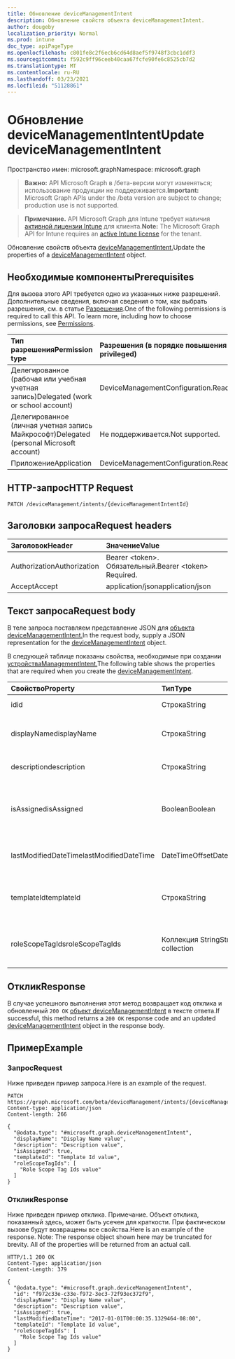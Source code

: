 ```yaml
---
title: Обновление deviceManagementIntent
description: Обновление свойств объекта deviceManagementIntent.
author: dougeby
localization_priority: Normal
ms.prod: intune
doc_type: apiPageType
ms.openlocfilehash: c801fe8c2f6ecb6cd64d8aef5f9748f3cbc1ddf3
ms.sourcegitcommit: f592c9ff96ceeb40caa67fcfe90fe6c8525cb7d2
ms.translationtype: MT
ms.contentlocale: ru-RU
ms.lasthandoff: 03/23/2021
ms.locfileid: "51128861"
---
```

# <a name="update-devicemanagementintent"></a><span data-ttu-id="c9951-103">Обновление deviceManagementIntent</span><span class="sxs-lookup"><span data-stu-id="c9951-103">Update deviceManagementIntent</span></span>

<span data-ttu-id="c9951-104">Пространство имен: microsoft.graph</span><span class="sxs-lookup"><span data-stu-id="c9951-104">Namespace: microsoft.graph</span></span>

> <span data-ttu-id="c9951-105">**Важно:** API Microsoft Graph в /бета-версии могут изменяться; использование продукции не поддерживается.</span><span class="sxs-lookup"><span data-stu-id="c9951-105">**Important:** Microsoft Graph APIs under the /beta version are subject to change; production use is not supported.</span></span>

> <span data-ttu-id="c9951-106">**Примечание.** API Microsoft Graph для Intune требует наличия [активной лицензии Intune](https://go.microsoft.com/fwlink/?linkid=839381) для клиента.</span><span class="sxs-lookup"><span data-stu-id="c9951-106">**Note:** The Microsoft Graph API for Intune requires an [active Intune license](https://go.microsoft.com/fwlink/?linkid=839381) for the tenant.</span></span>

<span data-ttu-id="c9951-107">Обновление свойств объекта [deviceManagementIntent.](../resources/intune-deviceintent-devicemanagementintent.md)</span><span class="sxs-lookup"><span data-stu-id="c9951-107">Update the properties of a [deviceManagementIntent](../resources/intune-deviceintent-devicemanagementintent.md) object.</span></span>

## <a name="prerequisites"></a><span data-ttu-id="c9951-108">Необходимые компоненты</span><span class="sxs-lookup"><span data-stu-id="c9951-108">Prerequisites</span></span>
<span data-ttu-id="c9951-p101">Для вызова этого API требуется одно из указанных ниже разрешений. Дополнительные сведения, включая сведения о том, как выбрать разрешения, см. в статье [Разрешения](/graph/permissions-reference).</span><span class="sxs-lookup"><span data-stu-id="c9951-p101">One of the following permissions is required to call this API. To learn more, including how to choose permissions, see [Permissions](/graph/permissions-reference).</span></span>

|<span data-ttu-id="c9951-111">Тип разрешения</span><span class="sxs-lookup"><span data-stu-id="c9951-111">Permission type</span></span>|<span data-ttu-id="c9951-112">Разрешения (в порядке повышения привилегий)</span><span class="sxs-lookup"><span data-stu-id="c9951-112">Permissions (from least to most privileged)</span></span>|
|:---|:---|
|<span data-ttu-id="c9951-113">Делегированное (рабочая или учебная учетная запись)</span><span class="sxs-lookup"><span data-stu-id="c9951-113">Delegated (work or school account)</span></span>|<span data-ttu-id="c9951-114">DeviceManagementConfiguration.ReadWrite.All</span><span class="sxs-lookup"><span data-stu-id="c9951-114">DeviceManagementConfiguration.ReadWrite.All</span></span>|
|<span data-ttu-id="c9951-115">Делегированное (личная учетная запись Майкрософт)</span><span class="sxs-lookup"><span data-stu-id="c9951-115">Delegated (personal Microsoft account)</span></span>|<span data-ttu-id="c9951-116">Не поддерживается.</span><span class="sxs-lookup"><span data-stu-id="c9951-116">Not supported.</span></span>|
|<span data-ttu-id="c9951-117">Приложение</span><span class="sxs-lookup"><span data-stu-id="c9951-117">Application</span></span>|<span data-ttu-id="c9951-118">DeviceManagementConfiguration.ReadWrite.All</span><span class="sxs-lookup"><span data-stu-id="c9951-118">DeviceManagementConfiguration.ReadWrite.All</span></span>|

## <a name="http-request"></a><span data-ttu-id="c9951-119">HTTP-запрос</span><span class="sxs-lookup"><span data-stu-id="c9951-119">HTTP Request</span></span>
<!-- {
  "blockType": "ignored"
}
-->
``` http
PATCH /deviceManagement/intents/{deviceManagementIntentId}
```

## <a name="request-headers"></a><span data-ttu-id="c9951-120">Заголовки запроса</span><span class="sxs-lookup"><span data-stu-id="c9951-120">Request headers</span></span>
|<span data-ttu-id="c9951-121">Заголовок</span><span class="sxs-lookup"><span data-stu-id="c9951-121">Header</span></span>|<span data-ttu-id="c9951-122">Значение</span><span class="sxs-lookup"><span data-stu-id="c9951-122">Value</span></span>|
|:---|:---|
|<span data-ttu-id="c9951-123">Authorization</span><span class="sxs-lookup"><span data-stu-id="c9951-123">Authorization</span></span>|<span data-ttu-id="c9951-124">Bearer &lt;token&gt;. Обязательный.</span><span class="sxs-lookup"><span data-stu-id="c9951-124">Bearer &lt;token&gt; Required.</span></span>|
|<span data-ttu-id="c9951-125">Accept</span><span class="sxs-lookup"><span data-stu-id="c9951-125">Accept</span></span>|<span data-ttu-id="c9951-126">application/json</span><span class="sxs-lookup"><span data-stu-id="c9951-126">application/json</span></span>|

## <a name="request-body"></a><span data-ttu-id="c9951-127">Текст запроса</span><span class="sxs-lookup"><span data-stu-id="c9951-127">Request body</span></span>
<span data-ttu-id="c9951-128">В теле запроса поставляем представление JSON для [объекта deviceManagementIntent.](../resources/intune-deviceintent-devicemanagementintent.md)</span><span class="sxs-lookup"><span data-stu-id="c9951-128">In the request body, supply a JSON representation for the [deviceManagementIntent](../resources/intune-deviceintent-devicemanagementintent.md) object.</span></span>

<span data-ttu-id="c9951-129">В следующей таблице показаны свойства, необходимые при создании [устройстваManagementIntent.](../resources/intune-deviceintent-devicemanagementintent.md)</span><span class="sxs-lookup"><span data-stu-id="c9951-129">The following table shows the properties that are required when you create the [deviceManagementIntent](../resources/intune-deviceintent-devicemanagementintent.md).</span></span>

|<span data-ttu-id="c9951-130">Свойство</span><span class="sxs-lookup"><span data-stu-id="c9951-130">Property</span></span>|<span data-ttu-id="c9951-131">Тип</span><span class="sxs-lookup"><span data-stu-id="c9951-131">Type</span></span>|<span data-ttu-id="c9951-132">Описание</span><span class="sxs-lookup"><span data-stu-id="c9951-132">Description</span></span>|
|:---|:---|:---|
|<span data-ttu-id="c9951-133">id</span><span class="sxs-lookup"><span data-stu-id="c9951-133">id</span></span>|<span data-ttu-id="c9951-134">Строка</span><span class="sxs-lookup"><span data-stu-id="c9951-134">String</span></span>|<span data-ttu-id="c9951-135">ID намерения</span><span class="sxs-lookup"><span data-stu-id="c9951-135">The intent ID</span></span>|
|<span data-ttu-id="c9951-136">displayName</span><span class="sxs-lookup"><span data-stu-id="c9951-136">displayName</span></span>|<span data-ttu-id="c9951-137">Строка</span><span class="sxs-lookup"><span data-stu-id="c9951-137">String</span></span>|<span data-ttu-id="c9951-138">Имя отображения, заданное пользователю</span><span class="sxs-lookup"><span data-stu-id="c9951-138">The user given display name</span></span>|
|<span data-ttu-id="c9951-139">description</span><span class="sxs-lookup"><span data-stu-id="c9951-139">description</span></span>|<span data-ttu-id="c9951-140">Строка</span><span class="sxs-lookup"><span data-stu-id="c9951-140">String</span></span>|<span data-ttu-id="c9951-141">Описание пользователя</span><span class="sxs-lookup"><span data-stu-id="c9951-141">The user given description</span></span>|
|<span data-ttu-id="c9951-142">isAssigned</span><span class="sxs-lookup"><span data-stu-id="c9951-142">isAssigned</span></span>|<span data-ttu-id="c9951-143">Boolean</span><span class="sxs-lookup"><span data-stu-id="c9951-143">Boolean</span></span>|<span data-ttu-id="c9951-144">Означает, назначены ли намерения пользователям</span><span class="sxs-lookup"><span data-stu-id="c9951-144">Signifies whether or not the intent is assigned to users</span></span>|
|<span data-ttu-id="c9951-145">lastModifiedDateTime</span><span class="sxs-lookup"><span data-stu-id="c9951-145">lastModifiedDateTime</span></span>|<span data-ttu-id="c9951-146">DateTimeOffset</span><span class="sxs-lookup"><span data-stu-id="c9951-146">DateTimeOffset</span></span>|<span data-ttu-id="c9951-147">Когда намерение было изменено в последний раз</span><span class="sxs-lookup"><span data-stu-id="c9951-147">When the intent was last modified</span></span>|
|<span data-ttu-id="c9951-148">templateId</span><span class="sxs-lookup"><span data-stu-id="c9951-148">templateId</span></span>|<span data-ttu-id="c9951-149">Строка</span><span class="sxs-lookup"><span data-stu-id="c9951-149">String</span></span>|<span data-ttu-id="c9951-150">ID шаблона, который был создан из (если таково)</span><span class="sxs-lookup"><span data-stu-id="c9951-150">The ID of the template this intent was created from (if any)</span></span>|
|<span data-ttu-id="c9951-151">roleScopeTagIds</span><span class="sxs-lookup"><span data-stu-id="c9951-151">roleScopeTagIds</span></span>|<span data-ttu-id="c9951-152">Коллекция String</span><span class="sxs-lookup"><span data-stu-id="c9951-152">String collection</span></span>|<span data-ttu-id="c9951-153">Список тегов области для этого экземпляра Entity.</span><span class="sxs-lookup"><span data-stu-id="c9951-153">List of Scope Tags for this Entity instance.</span></span>|



## <a name="response"></a><span data-ttu-id="c9951-154">Отклик</span><span class="sxs-lookup"><span data-stu-id="c9951-154">Response</span></span>
<span data-ttu-id="c9951-155">В случае успешного выполнения этот метод возвращает код отклика и обновленный `200 OK` [объект deviceManagementIntent](../resources/intune-deviceintent-devicemanagementintent.md) в тексте ответа.</span><span class="sxs-lookup"><span data-stu-id="c9951-155">If successful, this method returns a `200 OK` response code and an updated [deviceManagementIntent](../resources/intune-deviceintent-devicemanagementintent.md) object in the response body.</span></span>

## <a name="example"></a><span data-ttu-id="c9951-156">Пример</span><span class="sxs-lookup"><span data-stu-id="c9951-156">Example</span></span>

### <a name="request"></a><span data-ttu-id="c9951-157">Запрос</span><span class="sxs-lookup"><span data-stu-id="c9951-157">Request</span></span>
<span data-ttu-id="c9951-158">Ниже приведен пример запроса.</span><span class="sxs-lookup"><span data-stu-id="c9951-158">Here is an example of the request.</span></span>
``` http
PATCH https://graph.microsoft.com/beta/deviceManagement/intents/{deviceManagementIntentId}
Content-type: application/json
Content-length: 266

{
  "@odata.type": "#microsoft.graph.deviceManagementIntent",
  "displayName": "Display Name value",
  "description": "Description value",
  "isAssigned": true,
  "templateId": "Template Id value",
  "roleScopeTagIds": [
    "Role Scope Tag Ids value"
  ]
}
```

### <a name="response"></a><span data-ttu-id="c9951-159">Отклик</span><span class="sxs-lookup"><span data-stu-id="c9951-159">Response</span></span>
<span data-ttu-id="c9951-p102">Ниже приведен пример отклика. Примечание. Объект отклика, показанный здесь, может быть усечен для краткости. При фактическом вызове будут возвращены все свойства.</span><span class="sxs-lookup"><span data-stu-id="c9951-p102">Here is an example of the response. Note: The response object shown here may be truncated for brevity. All of the properties will be returned from an actual call.</span></span>
``` http
HTTP/1.1 200 OK
Content-Type: application/json
Content-Length: 379

{
  "@odata.type": "#microsoft.graph.deviceManagementIntent",
  "id": "f972c33e-c33e-f972-3ec3-72f93ec372f9",
  "displayName": "Display Name value",
  "description": "Description value",
  "isAssigned": true,
  "lastModifiedDateTime": "2017-01-01T00:00:35.1329464-08:00",
  "templateId": "Template Id value",
  "roleScopeTagIds": [
    "Role Scope Tag Ids value"
  ]
}
```





